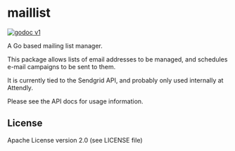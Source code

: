 # maillist
[![godoc v1](https://img.shields.io/badge/godoc-v1-375EAB.svg)](https://godoc.org/github.com/Attendly/maillist)

A Go based mailing list manager.

This package allows lists of email addresses to be managed, and
schedules e-mail campaigns to be sent to them.

It is currently tied to the Sendgrid API, and probably only used
internally at Attendly.

Please see the API docs for usage information.

## License
Apache License version 2.0 (see LICENSE file)
